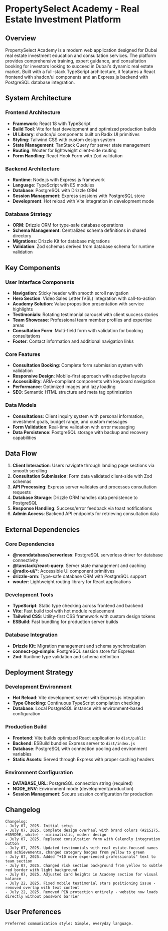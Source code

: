 # PropertySelect Academy - Real Estate Investment Platform

## Overview

PropertySelect Academy is a modern web application designed for Dubai real estate investment education and consultation services. The platform provides comprehensive training, expert guidance, and consultation booking for investors looking to succeed in Dubai's dynamic real estate market. Built with a full-stack TypeScript architecture, it features a React frontend with shadcn/ui components and an Express.js backend with PostgreSQL database integration.

## System Architecture

### Frontend Architecture
- **Framework**: React 18 with TypeScript
- **Build Tool**: Vite for fast development and optimized production builds
- **UI Library**: shadcn/ui components built on Radix UI primitives
- **Styling**: Tailwind CSS with custom design system
- **State Management**: TanStack Query for server state management
- **Routing**: Wouter for lightweight client-side routing
- **Form Handling**: React Hook Form with Zod validation

### Backend Architecture
- **Runtime**: Node.js with Express.js framework
- **Language**: TypeScript with ES modules
- **Database**: PostgreSQL with Drizzle ORM
- **Session Management**: Express sessions with PostgreSQL store
- **Development**: Hot reload with Vite integration in development mode

### Database Strategy
- **ORM**: Drizzle ORM for type-safe database operations
- **Schema Management**: Centralized schema definitions in shared directory
- **Migrations**: Drizzle Kit for database migrations
- **Validation**: Zod schemas derived from database schema for runtime validation

## Key Components

### User Interface Components
- **Navigation**: Sticky header with smooth scroll navigation
- **Hero Section**: Video Sales Letter (VSL) integration with call-to-action
- **Academy Solution**: Value proposition presentation with service highlights
- **Testimonials**: Rotating testimonial carousel with client success stories
- **Team Showcase**: Professional team member profiles and expertise areas
- **Consultation Form**: Multi-field form with validation for booking consultations
- **Footer**: Contact information and additional navigation links

### Core Features
- **Consultation Booking**: Complete form submission system with validation
- **Responsive Design**: Mobile-first approach with adaptive layouts
- **Accessibility**: ARIA-compliant components with keyboard navigation
- **Performance**: Optimized images and lazy loading
- **SEO**: Semantic HTML structure and meta tag optimization

### Data Models
- **Consultations**: Client inquiry system with personal information, investment goals, budget range, and custom messages
- **Form Validation**: Real-time validation with error messaging
- **Data Persistence**: PostgreSQL storage with backup and recovery capabilities

## Data Flow

1. **Client Interaction**: Users navigate through landing page sections via smooth scrolling
2. **Consultation Submission**: Form data validated client-side with Zod schemas
3. **API Processing**: Express server validates and processes consultation requests
4. **Database Storage**: Drizzle ORM handles data persistence to PostgreSQL
5. **Response Handling**: Success/error feedback via toast notifications
6. **Admin Access**: Backend API endpoints for retrieving consultation data

## External Dependencies

### Core Dependencies
- **@neondatabase/serverless**: PostgreSQL serverless driver for database connectivity
- **@tanstack/react-query**: Server state management and caching
- **@radix-ui/***: Accessible UI component primitives
- **drizzle-orm**: Type-safe database ORM with PostgreSQL support
- **wouter**: Lightweight routing library for React applications

### Development Tools
- **TypeScript**: Static type checking across frontend and backend
- **Vite**: Fast build tool with hot module replacement
- **Tailwind CSS**: Utility-first CSS framework with custom design tokens
- **ESBuild**: Fast bundling for production server builds

### Database Integration
- **Drizzle Kit**: Migration management and schema synchronization
- **connect-pg-simple**: PostgreSQL session store for Express
- **Zod**: Runtime type validation and schema definition

## Deployment Strategy

### Development Environment
- **Hot Reload**: Vite development server with Express.js integration
- **Type Checking**: Continuous TypeScript compilation checking
- **Database**: Local PostgreSQL instance with environment-based configuration

### Production Build
- **Frontend**: Vite builds optimized React application to `dist/public`
- **Backend**: ESBuild bundles Express server to `dist/index.js`
- **Database**: PostgreSQL with connection pooling and environment variables
- **Static Assets**: Served through Express with proper caching headers

### Environment Configuration
- **DATABASE_URL**: PostgreSQL connection string (required)
- **NODE_ENV**: Environment mode (development/production)
- **Session Management**: Secure session configuration for production

## Changelog

```
Changelog:
- July 07, 2025. Initial setup
- July 07, 2025. Complete design overhaul with brand colors (#215175, #359D9E, white) - minimalistic, modern design
- July 07, 2025. Replaced consultation form with Calendly integration button
- July 07, 2025. Updated testimonials with real estate-focused names and achievements, changed category badges from yellow to green
- July 07, 2025. Added "+10 more experienced professionals" text to team section
- July 07, 2025. Changed risk section background from yellow to subtle red border with light background
- July 07, 2025. Adjusted card heights in Academy section for visual balance
- July 22, 2025. Fixed mobile testimonial stars positioning issue - removed overlap with text content
- July 22, 2025. Removed PIN protection entirely - website now loads directly without password barrier
```

## User Preferences

```
Preferred communication style: Simple, everyday language.
```